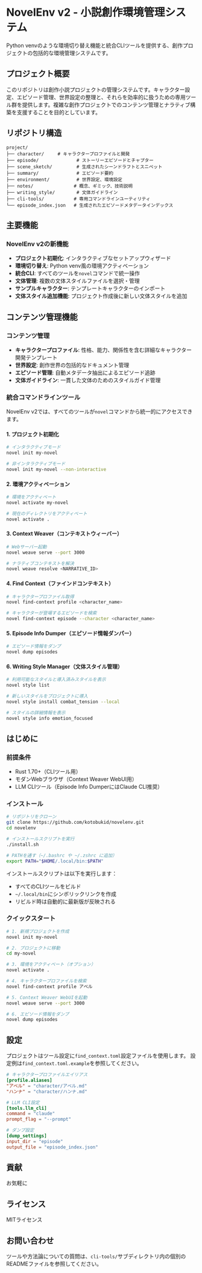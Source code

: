 # NovelEnv v2 - 小説創作環境管理システム

Python venvのような環境切り替え機能と統合CLIツールを提供する、創作プロジェクトの包括的な環境管理システムです。

## プロジェクト概要

このリポジトリは創作小説プロジェクトの管理システムです。キャラクター設定、エピソード管理、世界設定の整理と、それらを効率的に扱うための専用ツール群を提供します。複雑な創作プロジェクトでのコンテンツ管理とナラティブ構築を支援することを目的としています。

## リポジトリ構造

```
project/
├── character/     # キャラクタープロファイルと開発
├── episode/              # ストーリーエピソードとチャプター
├── scene_sketch/         # 生成されたシーンドラフトとスニペット
├── summary/              # エピソード要約
├── environment/          # 世界設定、環境設定
├── notes/               # 概念、ギミック、技術説明
├── writing_style/        # 文体ガイドライン
├── cli-tools/           # 専用コマンドラインユーティリティ
└── episode_index.json   # 生成されたエピソードメタデータインデックス
```

## 主要機能

### NovelEnv v2の新機能

- **プロジェクト初期化**: インタラクティブなセットアップウィザード
- **環境切り替え**: Python venv風の環境アクティベーション
- **統合CLI**: すべてのツールを`novel`コマンドで統一操作
- **文体管理**: 複数の文体スタイルファイルを選択・管理
- **サンプルキャラクター**: テンプレートキャラクターのインポート
- **文体スタイル追加機能**: プロジェクト作成後に新しい文体スタイルを追加

## コンテンツ管理機能

### コンテンツ管理

- **キャラクタープロファイル**: 性格、能力、関係性を含む詳細なキャラクター開発テンプレート
- **世界設定**: 創作世界の包括的なドキュメント管理
- **エピソード管理**: 自動メタデータ抽出によるエピソード追跡
- **文体ガイドライン**: 一貫した文体のためのスタイルガイド管理

### 統合コマンドラインツール

NovelEnv v2では、すべてのツールが`novel`コマンドから統一的にアクセスできます。

#### 1. プロジェクト初期化

```bash
# インタラクティブモード
novel init my-novel

# 非インタラクティブモード
novel init my-novel --non-interactive
```

#### 2. 環境アクティベーション

```bash
# 環境をアクティベート
novel activate my-novel

# 現在のディレクトリをアクティベート
novel activate .
```

#### 3. Context Weaver（コンテキストウィーバー）

```bash
# Webサーバー起動
novel weave serve --port 3000

# ナラティブコンテキストを解決
novel weave resolve <NARRATIVE_ID>
```

#### 4. Find Context（ファインドコンテキスト）

```bash
# キャラクタープロファイル取得
novel find-context profile <character_name>

# キャラクターが登場するエピソードを検索
novel find-context episode --character <character_name>
```

#### 5. Episode Info Dumper（エピソード情報ダンパー）

```bash
# エピソード情報をダンプ
novel dump episodes
```

#### 6. Writing Style Manager（文体スタイル管理）

```bash
# 利用可能なスタイルと導入済みスタイルを表示
novel style list

# 新しいスタイルをプロジェクトに導入
novel style install combat_tension --local

# スタイルの詳細情報を表示
novel style info emotion_focused
```

## はじめに

### 前提条件

- Rust 1.70+（CLIツール用）
- モダンWebブラウザ（Context Weaver WebUI用）
- LLM CLIツール（Episode Info DumperにはClaude CLI推奨）

### インストール

```bash
# リポジトリをクローン
git clone https://github.com/kotobukid/novelenv.git
cd novelenv

# インストールスクリプトを実行
./install.sh

# PATHを通す（~/.bashrc や ~/.zshrc に追加）
export PATH="$HOME/.local/bin:$PATH"
```

インストールスクリプトは以下を実行します：

- すべてのCLIツールをビルド
- `~/.local/bin`にシンボリックリンクを作成
- リビルド時は自動的に最新版が反映される

### クイックスタート

```bash
# 1. 新規プロジェクトを作成
novel init my-novel

# 2. プロジェクトに移動
cd my-novel

# 3. 環境をアクティベート（オプション）
novel activate .

# 4. キャラクタープロファイルを検索
novel find-context profile アベル

# 5. Context Weaver WebUIを起動
novel weave serve --port 3000

# 6. エピソード情報をダンプ
novel dump episodes
```

## 設定

プロジェクトはツール設定に`find_context.toml`設定ファイルを使用します。
設定例は`find_context.toml.example`を参照してください。

```toml
# キャラクタープロファイルエイリアス
[profile.aliases]
"アベル" = "character/アベル.md"
"ハンナ" = "character/ハンナ.md"

# LLM CLI設定
[tools.llm_cli]
command = "claude"
prompt_flag = "--prompt"

# ダンプ設定
[dump_settings]
input_dir = "episode"
output_file = "episode_index.json"
```

## 貢献

お気軽に

## ライセンス

MITライセンス

## お問い合わせ

ツールや方法論についての質問は、`cli-tools/`サブディレクトリ内の個別のREADMEファイルを参照してください。